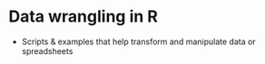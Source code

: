 # Data wrangling in R

* Scripts & examples that help transform and manipulate data or spreadsheets

